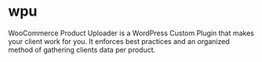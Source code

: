 # wpu
WooCommerce Product Uploader is a WordPress Custom Plugin that makes your client work for you.  It enforces best practices and an organized method of gathering clients data per product.
